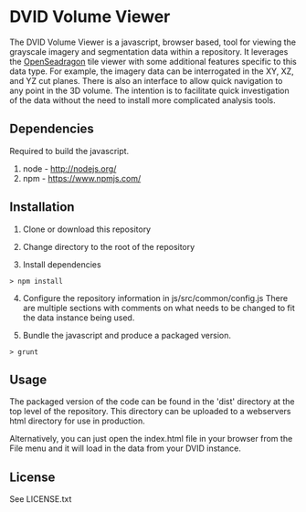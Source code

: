 DVID Volume Viewer
===============

The DVID Volume Viewer is a javascript, browser based, tool for viewing the grayscale
imagery and segmentation data within a repository. It leverages the
[OpenSeadragon](openseadragon.github.io) tile viewer with some additional features specific
to this data type. For example, the imagery data can be interrogated in the XY, XZ, and YZ
cut planes. There is also an interface to allow quick navigation to any point in the 3D volume.
The intention is to facilitate quick investigation of the data without the need to install more
complicated analysis tools.

Dependencies
----

Required to build the javascript.

1. node - http://nodejs.org/
2. npm - https://www.npmjs.com/

Installation
----

1. Clone or download this repository

2. Change directory to the root of the repository

3. Install dependencies

  ```shell
  > npm install
  ```

4. Configure the repository information in js/src/common/config.js
  There are multiple sections with comments on what needs to be changed to fit
  the data instance being used.

5. Bundle the javascript and produce a packaged version.

  ```shell
  > grunt
  ```

Usage
----

The packaged version of the code can be found in the 'dist' directory at the top level
of the repository. This directory can be uploaded to a webservers html directory for
use in production.

Alternatively, you can just open the index.html file in your browser from the File menu
and it will load in the data from your DVID instance.

License
----

See LICENSE.txt
